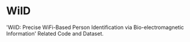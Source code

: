 # WiID
'WiID: Precise WiFi-Based Person Identification via Bio-electromagnetic Information' 
 Related Code and Dataset.
